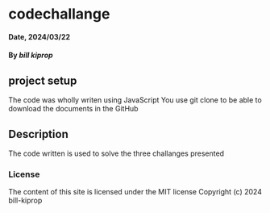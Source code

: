 # codechallange

#### Date, 2024/03/22

#### By *bill kiprop*

## project setup
The code was wholly writen using JavaScript
You use git clone to be able to download the documents in the GitHub

## Description
The code written is used to solve the three challanges presented 

### License
The content of this site is licensed under the MIT license
Copyright (c) 2024 bill-kiprop
